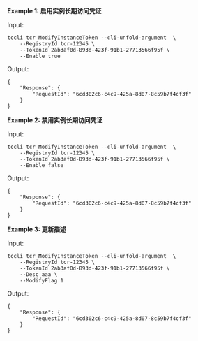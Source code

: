 **Example 1: 启用实例长期访问凭证**



Input: 

```
tccli tcr ModifyInstanceToken --cli-unfold-argument  \
    --RegistryId tcr-12345 \
    --TokenId 2ab3af0d-893d-423f-91b1-27713566f95f \
    --Enable true
```

Output: 
```
{
    "Response": {
        "RequestId": "6cd302c6-c4c9-425a-8d07-8c59b7f4cf3f"
    }
}
```

**Example 2: 禁用实例长期访问凭证**



Input: 

```
tccli tcr ModifyInstanceToken --cli-unfold-argument  \
    --RegistryId tcr-12345 \
    --TokenId 2ab3af0d-893d-423f-91b1-27713566f95f \
    --Enable false
```

Output: 
```
{
    "Response": {
        "RequestId": "6cd302c6-c4c9-425a-8d07-8c59b7f4cf3f"
    }
}
```

**Example 3: 更新描述**



Input: 

```
tccli tcr ModifyInstanceToken --cli-unfold-argument  \
    --RegistryId tcr-12345 \
    --TokenId 2ab3af0d-893d-423f-91b1-27713566f95f \
    --Desc aaa \
    --ModifyFlag 1
```

Output: 
```
{
    "Response": {
        "RequestId": "6cd302c6-c4c9-425a-8d07-8c59b7f4cf3f"
    }
}
```

